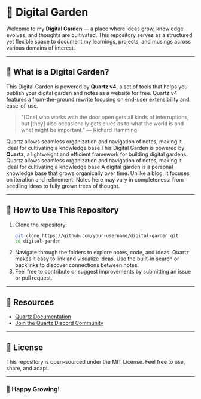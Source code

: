 # 🌱 Digital Garden

Welcome to my **Digital Garden** — a place where ideas grow, knowledge evolves, and thoughts are cultivated. This repository serves as a structured yet flexible space to document my learnings, projects, and musings across various domains of interest.

---

## 🌟 What is a Digital Garden?
This Digital Garden is powered by **Quartz v4**, a set of tools that helps you publish your digital garden and notes as a website for free. Quartz v4 features a from-the-ground rewrite focusing on end-user extensibility and ease-of-use. 

> "[One] who works with the door open gets all kinds of interruptions, but [they] also occasionally gets clues as to what the world is and what might be important." — Richard Hamming

Quartz allows seamless organization and navigation of notes, making it ideal for cultivating a knowledge base.This Digital Garden is powered by **Quartz**, a lightweight and efficient framework for building digital gardens. Quartz allows seamless organization and navigation of notes, making it ideal for cultivating a knowledge base.A digital garden is a personal knowledge base that grows organically over time. Unlike a blog, it focuses on iteration and refinement. Notes here may vary in completeness: from seedling ideas to fully grown trees of thought.

---

## 🚀 How to Use This Repository
1. Clone the repository:
   ```bash
   git clone https://github.com/your-username/digital-garden.git
   cd digital-garden
   ```
2. Navigate through the folders to explore notes, code, and ideas.
Quartz makes it easy to link and visualize ideas. Use the built-in search or backlinks to discover connections between notes.
3. Feel free to contribute or suggest improvements by submitting an issue or pull request.

---

## 🔗 Resources
- [Quartz Documentation](https://quartz.jzhao.xyz/)
- [Join the Quartz Discord Community](https://discord.gg/quartz)

---

## 📝 License
This repository is open-sourced under the MIT License. Feel free to use, share, and adapt.

---

### 🌿 Happy Growing!

